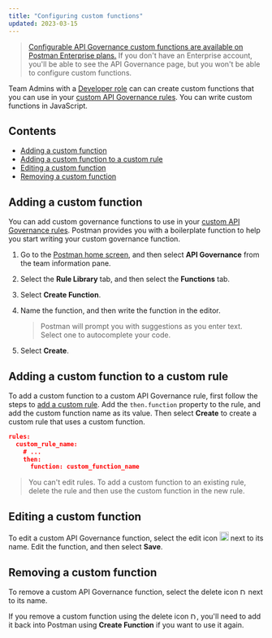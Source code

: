 ```yaml
---
title: "Configuring custom functions"
updated: 2023-03-15
---
```


> [Configurable API Governance custom functions are available on Postman Enterprise plans.](https://www.postman.com/pricing) If you don't have an Enterprise account, you'll be able to see the API Governance page, but you won't be able to configure custom functions.

Team Admins with a [Developer role](/docs/collaborating-in-postman/roles-and-permissions/#team-roles) can can create custom functions that you can use in your [custom API Governance rules](/docs/api-governance/configurable-rules/configuring-api-governance-rules/#adding-custom-rules). You can write custom functions in JavaScript.

## Contents

* [Adding a custom function](#adding-a-custom-function)
* [Adding a custom function to a custom rule](#adding-a-custom-function-to-a-custom-rule)
* [Editing a custom function](#editing-a-custom-function)
* [Removing a custom function](#removing-a-custom-function)

## Adding a custom function

You can add custom governance functions to use in your [custom API Governance rules](/docs/api-governance/configurable-rules/configuring-api-governance-rules/#adding-custom-rules). Postman provides you with a boilerplate function to help you start writing your custom governance function.

1. Go to the [Postman home screen](https://go.postman.co/), and then select **API Governance** from the team information pane.
1. Select the **Rule Library** tab, and then select the **Functions** tab.
1. Select **Create Function**.
1. Name the function, and then write the function in the editor.

    > Postman will prompt you with suggestions as you enter text. Select one to autocomplete your code.

1. Select **Create**.

## Adding a custom function to a custom rule

To add a custom function to a custom API Governance rule, first follow the steps to [add a custom rule](/docs/api-governance/configurable-rules/configuring-api-governance-rules/#adding-custom-rules). Add the `then.function` property to the rule, and add the custom function name as its value. Then select **Create** to create a custom rule that uses a custom function.

```json
rules:
  custom_rule_name:
    # ...
    then:
      function: custom_function_name
```

> You can't edit rules. To add a custom function to an existing rule, delete the rule and then use the custom function in the new rule.

## Editing a custom function

To edit a custom API Governance function, select the edit icon <img alt="Edit icon" src="https://assets.postman.com/postman-docs/documentation-edit-icon-v8-10.jpg#icon" width="18px"> next to its name. Edit the function, and then select **Save**.

## Removing a custom function

To remove a custom API Governance function, select the delete icon <img alt="Delete icon" src="https://assets.postman.com/postman-docs/icon-delete-v9.jpg#icon" width="12px"> next to its name.

If you remove a custom function using the delete icon <img alt="Delete icon" src="https://assets.postman.com/postman-docs/icon-delete-v9.jpg#icon" width="12px">, you'll need to add it back into Postman using **Create Function** if you want to use it again.
